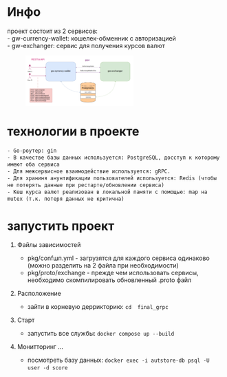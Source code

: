 # Инфо 
проект состоит из 2 сервисов:  
    - gw-currency-wallet: кошелек-обменник c авторизацией  
    - gw-exchanger: сервис для получения курсов валют
    
<div align="left">
  <picture>
    <img src="img.png" alt="scheme dc-smart-light" style="width: 50%; margin-left: 3em;">
  </picture>
</div>

# технологии в проекте
    - Go-роутер: gin  
    - В качестве базы данных используется: PostgreSQL, досступ к которому имеют оба сервиса
    - Для межсервисное взаимодействие используется: gRPC.
    - Для храниня анунтификации пользователей используется: Redis (чтобы не потерять данные при рестарте/обновлении сервиса)
    - Кеш курса валют реализован в локальной памяти с помощью: map на mutex (т.к. потеря данных не критична)

# запустить проект   
1. Файлы зависимостей   
    - pkg/confшп.yml - загрузятся для каждого сервиса одинаково (можно разделить на 2 файла при необходимости)  
    - pkg/proto/exchange - прежде чем использовать сервисы, необходимо скомпилировать обновленный .proto файл

2. Расположение  
    - зайти в корневую деррикторию: ```cd  final_grpc```  
 
3. Старт     
    - запустить все службы: ```docker compose up --build```  
    
4. Монитторинг ...  
    - посмотреть базу данных: ```docker exec -i autstore-db psql -U user -d score```  
    
